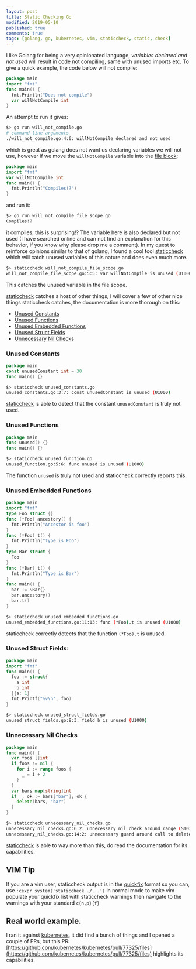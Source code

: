 ```yaml
---
layout: post
title: Static Checking Go
modified: 2019-05-10
published: true
comments: true
tags: [golang, go, kubernetes, vim, staticcheck, static, check]
---
```


I like Golang for being a very opinionated language, _variables declared and not
used_ will result in code not compiling, same with unused imports etc. To give a
quick example, the code below will not compile:

```go
package main
import "fmt"
func main() {
  fmt.Println("Does not compile")
  var willNotCompile int
}
```

An attempt to run it gives:

```bash
$> go run will_not_compile.go
# command-line-arguments
./will_not_compile.go:4:6: willNotCompile declared and not used
```

which is great as golang does not want us declaring variables we will not use,
however if we move the `willNotCompile` variable into the [file
block](https://golang.org/ref/spec#Blocks):

```go
package main
import "fmt"
var willNotCompile int
func main() {
  fmt.Println("Compiles!?")
}
```

and run it:

```bash
$> go run will_not_compile_file_scope.go
Compiles!?
```

it compiles, this is surprising!? The variable here is also declared but not
used (I have searched online and can not find an explanation for this behavior,
if you know why please drop me a comment). In my quest to reinforce opinions
similar to that of golang, I found a cool tool
[staticcheck](https://staticcheck.io/docs/) which will catch unused variables of
this nature and does even much more.

```bash
$> staticcheck will_not_compile_file_scope.go
will_not_compile_file_scope.go:5:5: var willNotCompile is unused (U1000)
```

This catches the unused variable in the file scope.

[staticcheck](https://staticcheck.io/docs/) catches a host of other things, I
will cover a few of other nice things staticcheck catches, the documentation is
more thorough on this:

- [Unused Constants](#unused-constants)
- [Unused Functions](#unused-functions)
- [Unused Embedded Functions](#unused-embedded-functions)
- [Unused Struct Fields](#unused-struct-fields)
- [Unnecessary Nil Checks](#unnecessary-nil-checks)

### Unused Constants

```go
package main
const unusedConstant int = 30
func main() {}
```

```bash
$> staticcheck unused_constants.go
unused_constants.go:3:7: const unusedConstant is unused (U1000)
```

[staticcheck](https://staticcheck.io/docs/) is able to detect that the constant
`unusedConstant` is truly not used.

### Unused Functions

```go
package main
func unused() {}
func main() {}
```

```bash
$> staticcheck unused_function.go
unused_function.go:5:6: func unused is unused (U1000)
```

The function `unused` is truly not used and staticcheck correctly reports this.

### Unused Embedded Functions

```go
package main
import "fmt"
type Foo struct {}
func (*Foo) ancestory() {
  fmt.Println("Ancestor is foo")
}
func (*Foo) t() {
  fmt.Println("Type is Foo")
}
type Bar struct {
  Foo
}
func (*Bar) t() {
  fmt.Println("Type is Bar")
}
func main() {
  bar := &Bar{}
  bar.ancestory()
  bar.t()
}
```

```bash
$> staticcheck unused_embedded_functions.go
unused_embedded_functions.go:11:13: func (*Foo).t is unused (U1000)
```

staticcheck correctly detects that the function `(*Foo).t` is unused.

### Unused Struct Fields:

```go
package main
import "fmt"
func main() {
  foo := struct{
    a int
    b int
  }{a: 1}
  fmt.Printf("%v\n", foo)
}
```

```bash
$> staticcheck unused_struct_fields.go
unused_struct_fields.go:8:3: field b is unused (U1000)
```

### Unnecessary Nil Checks

```go
package main
func main() {
  var foos []int
  if foos != nil {
    for i := range foos {
      _ = i + 2
    }
  }
  var bars map[string]int
  if _, ok := bars["bar"]; ok {
    delete(bars, "bar")
  }
}
```

```bash
$> staticcheck unnecessary_nil_checks.go
unnecessary_nil_checks.go:6:2: unnecessary nil check around range (S1031)
unnecessary_nil_checks.go:14:2: unnecessary guard around call to delete (S1033)
```

[staticcheck](https://staticcheck.io/docs/) is able to way more than this, do
read the documentation for its capabilities.

## VIM Tip

If you are a vim user, staticcheck output is in the
[quickfix](http://vimdoc.sourceforge.net/htmldoc/quickfix.html) format so you
can, use `:cexpr system('staticcheck ./...')` in normal mode to make vim
populate your quickfix list with staticcheck warnings then navigate to the
warnings with your standard `c{n,p}{f}`

## Real world example.

I ran it against [kubernetes](https://github.com/kubernetes/kubernetes), it did
find a bunch of things and I opened a couple of PRs, but this PR:
[https://github.com/kubernetes/kubernetes/pull/77325/files](https://github.com/kubernetes/kubernetes/pull/77325/files)
highlights its capabilities.
